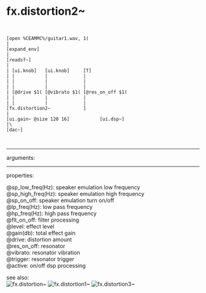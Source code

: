 # fx.distortion2~

```


[open %CEAMMC%/guitar1.wav, 1(
|
[expand_env]
|
[readsf~]
|
| [ui.knob]   [ui.knob]     [T]
| |           |             |
| |           |             |
| |           |             |
| [@drive $1( [@vibrato $1( [@res_on_off $1(
| |           |             |
| |           |             |
[fx.distortion2~            ]
|
[ui.gain~ @size 120 16]           [ui.dsp~]
|\
[dac~]

            
```
---
arguments:


---
properties:

@sp_low_freq(Hz): speaker emulation low frequency<br>
@sp_high_freq(Hz): speaker emulation high frequency<br>
@sp_on_off: speaker emulation turn
            on/off<br>
@lp_freq(Hz): low pass frequency<br>
@hp_freq(Hz): high pass frequency<br>
@flt_on_off: filter
            processing<br>
@level: effect
            level<br>
@gain(db): total effect gain<br>
@drive: 
            distortion amount<br>
@res_on_off: resonator<br>
@vibrato: resonator
            vibration<br>
@trigger: 
            resonator trigger<br>
@active: on/off dsp
            processing<br>

see also:<br>
![fx.distortion~]("img/object_fx.distortion~.png")
![fx.distortion1~]("img/object_fx.distortion1~.png")
![fx.distortion3~]("img/object_fx.distortion3~.png")
